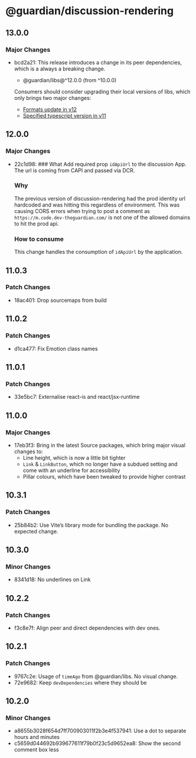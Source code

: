 # @guardian/discussion-rendering

## 13.0.0

### Major Changes

- bcd2a21: This release introduces a change in its peer dependencies, which is a always a
  breaking change.

  - @guardian/libs@^12.0.0 (from ^10.0.0)

  Consumers should consider upgrading their local versions of libs, which only
  brings two major changes:

  - [Formats update in v12](https://github.com/guardian/csnx/blob/main/libs/%40guardian/libs/CHANGELOG.md#1200)
  - [Specified typescript version in v11](https://github.com/guardian/csnx/blob/main/libs/%40guardian/libs/CHANGELOG.md#1100)

## 12.0.0

### Major Changes

- 22c1d98: ### What
  Add required prop `idApiUrl` to the discussion App. The url is coming from CAPI and passed via DCR.

  ### Why

  The previous version of discussion-rendering had the prod identity url hardcoded and was hitting this regardless of environment. This was causing CORS errors when trying to post a comment as `https://m.code.dev-theguardian.com/` is not one of the allowed domains to hit the prod api.

  ### How to consume

  This change handles the consumption of `idApiUrl` by the application.

## 11.0.3

### Patch Changes

- 18ac401: Drop sourcemaps from build

## 11.0.2

### Patch Changes

- d1ca477: Fix Emotion class names

## 11.0.1

### Patch Changes

- 33e5bc7: Externalise react-is and react/jsx-runtime

## 11.0.0

### Major Changes

- 17eb3f3: Bring in the latest Source packages, which bring major visual changes to:
  - Line height, which is now a little bit tighter
  - `Link` & `LinkButton`, which no longer have a subdued setting and come with
    an underline for accessibility
  - Pillar colours, which have been tweaked to provide higher contrast

## 10.3.1

### Patch Changes

- 25b84b2: Use Vite’s library mode for bundling the package. No expected change.

## 10.3.0

### Minor Changes

- 8341d18: No underlines on Link

## 10.2.2

### Patch Changes

- f3c8e7f: Align peer and direct dependencies with dev ones.

## 10.2.1

### Patch Changes

- 9767c2e: Usage of `timeAgo` from @guardian/libs. No visual change.
- 72e9682: Keep `devDependencies` where they should be

## 10.2.0

### Minor Changes

- a8655b3028f654d7ff700903011f2b3e4f537941: Use a dot to separate hours and minutes
- c5659d044692b939677611f79b0f23c5d9652ea8: Show the second comment box less
